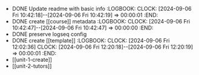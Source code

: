 - DONE Update readme with basic info
  :LOGBOOK:
  CLOCK: [2024-09-06 Fri 10:42:18]--[2024-09-06 Fri 10:42:19] =>  00:00:01
  :END:
- DONE create [[course]] metadata
  :LOGBOOK:
  CLOCK: [2024-09-06 Fri 10:42:47]--[2024-09-06 Fri 10:42:47] =>  00:00:00
  :END:
- DONE preserve logseq config
- DONE create [[template]]
  :LOGBOOK:
  CLOCK: [2024-09-06 Fri 12:02:36]
  CLOCK: [2024-09-06 Fri 12:20:18]--[2024-09-06 Fri 12:20:19] =>  00:00:01
  :END:
- [[unit-1-create]]
- [[unit-2-tutors]]